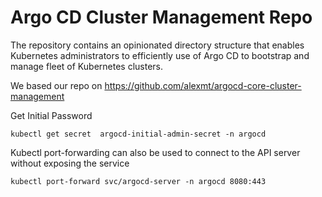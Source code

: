 # Argo CD Cluster Management Repo

The repository contains an opinionated directory structure that enables Kubernetes administrators to efficiently use of Argo CD to bootstrap and manage fleet of Kubernetes clusters.

We based our repo on https://github.com/alexmt/argocd-core-cluster-management


Get Initial Password
```
kubectl get secret  argocd-initial-admin-secret -n argocd
```

Kubectl port-forwarding can also be used to connect to the API server without exposing the service
```
kubectl port-forward svc/argocd-server -n argocd 8080:443
```